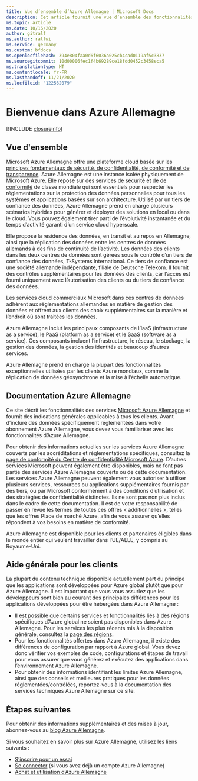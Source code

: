 ```yaml
---
title: Vue d’ensemble d’Azure Allemagne | Microsoft Docs
description: Cet article fournit une vue d’ensemble des fonctionnalités de cloud d’Azure Allemagne et de la fiabilité de leur conception et de leur sécurité, qui répondent aux exigences de conformité en matière de réglementations sur la protection des données personnelles en Allemagne.
ms.topic: article
ms.date: 10/16/2020
author: gitralf
ms.author: ralfwi
ms.service: germany
ms.custom: bfdocs
ms.openlocfilehash: 394e804faa0d6f6036a025cb4cad0119af5c3837
ms.sourcegitcommit: 10d00006fec1f4b69289ce18fdd0452c3458eca5
ms.translationtype: HT
ms.contentlocale: fr-FR
ms.lasthandoff: 11/21/2020
ms.locfileid: "122562079"
---
```

# <a name="welcome-to-azure-germany"></a>Bienvenue dans Azure Allemagne

[!INCLUDE [closureinfo](../../includes/germany-closure-info.md)]

## <a name="overview"></a>Vue d'ensemble
Microsoft Azure Allemagne offre une plateforme cloud basée sur les [principes fondamentaux de sécurité, de confidentialité, de conformité et de transparence](https://azure.microsoft.com/overview/clouds/germany/). Azure Allemagne est une instance isolée physiquement de Microsoft Azure. Elle repose sur des services de sécurité et de [de conformité](https://azure.microsoft.com/support/trust-center/compliance/) de classe mondiale qui sont essentiels pour respecter les réglementations sur la protection des données personnelles pour tous les systèmes et applications basées sur son architecture. Utilisé par un tiers de confiance des données, Azure Allemagne prend en charge plusieurs scénarios hybrides pour générer et déployer des solutions en local ou dans le cloud. Vous pouvez également tirer parti de l’évolutivité instantanée et du temps d’activité garanti d’un service cloud hyperscale.

Elle propose la résidence des données, en transit et au repos en Allemagne, ainsi que la réplication des données entre les centres de données allemands à des fins de continuité de l’activité. Les données des clients dans les deux centres de données sont gérées sous le contrôle d’un tiers de confiance des données, T-Systems International. Ce tiers de confiance est une société allemande indépendante, filiale de Deutsche Telekom. Il fournit des contrôles supplémentaires pour les données des clients, car l’accès est fourni uniquement avec l’autorisation des clients ou du tiers de confiance des données.

Les services cloud commerciaux Microsoft dans ces centres de données adhèrent aux réglementations allemandes en matière de gestion des données et offrent aux clients des choix supplémentaires sur la manière et l’endroit où sont traitées les données.

Azure Allemagne inclut les principaux composants de l’IaaS (infrastructure as a service), le PaaS (platform as a service) et le SaaS (software as a service). Ces composants incluent l’infrastructure, le réseau, le stockage, la gestion des données, la gestion des identités et beaucoup d’autres services.

Azure Allemagne prend en charge la plupart des fonctionnalités exceptionnelles utilisées par les clients Azure mondiaux, comme la réplication de données géosynchrone et la mise à l’échelle automatique. 

## <a name="azure-germany-documentation"></a>Documentation Azure Allemagne
Ce site décrit les fonctionnalités des services [Microsoft Azure Allemagne](https://azure.microsoft.com/overview/clouds/germany/) et fournit des indications générales applicables à tous les clients. Avant d’inclure des données spécifiquement réglementées dans votre abonnement Azure Allemagne, vous devez vous familiariser avec les fonctionnalités d’Azure Allemagne.

Pour obtenir des informations actuelles sur les services Azure Allemagne couverts par les accréditations et réglementations spécifiques, consultez la [page de conformité du Centre de confidentialité Microsoft Azure](https://www.microsoft.com/TrustCenter/Compliance/default.aspx). D’autres services Microsoft peuvent également être disponibles, mais ne font pas partie des services Azure Allemagne couverts ou de cette documentation. Les services Azure Allemagne peuvent également vous autoriser à utiliser plusieurs services, ressources ou applications supplémentaires fournis par des tiers, ou par Microsoft conformément à des conditions d’utilisation et des stratégies de confidentialité distinctes. Ils ne sont pas non plus inclus dans le cadre de cette documentation. Il est de votre responsabilité de passer en revue les termes de toutes ces offres « additionnelles », telles que les offres Place de marché Azure, afin de vous assurer qu’elles répondent à vos besoins en matière de conformité.

Azure Allemagne est disponible pour les clients et partenaires éligibles dans le monde entier qui veulent travailler dans l’UE/AELE, y compris au Royaume-Uni.

## <a name="general-guidance-for-customers"></a>Aide générale pour les clients
La plupart du contenu technique disponible actuellement part du principe que les applications sont développées pour Azure global plutôt que pour Azure Allemagne. Il est important que vous vous assuriez que les développeurs sont bien au courant des principales différences pour les applications développées pour être hébergées dans Azure Allemagne :

* Il est possible que certains services et fonctionnalités liés à des régions spécifiques d’Azure global ne soient pas disponibles dans Azure Allemagne. Pour les services les plus récents mis à la disposition générale, consultez la [page des régions](https://azure.microsoft.com/regions/services). 
* Pour les fonctionnalités offertes dans Azure Allemagne, il existe des différences de configuration par rapport à Azure global. Vous devez donc vérifier vos exemples de code, configurations et étapes de travail pour vous assurer que vous générez et exécutez des applications dans l’environnement Azure Allemagne.
* Pour obtenir des informations identifiant les limites Azure Allemagne, ainsi que des conseils et meilleures pratiques pour les données réglementées/contrôlées, reportez-vous à la documentation des services techniques Azure Allemagne sur ce site.

## <a name="next-steps"></a>Étapes suivantes
Pour obtenir des informations supplémentaires et des mises à jour, abonnez-vous au [blog Azure Allemagne](/archive/blogs/azuregermany/).

Si vous souhaitez en savoir plus sur Azure Allemagne, utilisez les liens suivants :

* [S’inscrire pour un essai](https://azure.microsoft.com/free/germany/)
* [Se connecter](https://portal.microsoftazure.de/) (si vous avez déjà un compte Azure Allemagne)
* [Achat et utilisation d’Azure Allemagne](https://azure.microsoft.com/overview/clouds/germany/)